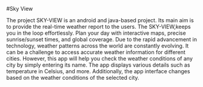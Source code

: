 #Sky View

The project SKY-VIEW is an android and java-based project. Its main aim is to provide the real-time weather report to the users.
The SKY-VIEW,keeps you in the loop effortlessly. Plan your day with interactive maps, precise sunrise/sunset times, and global coverage.
Due to the rapid advancement in technology, weather patterns across the world are constantly evolving. It can be a challenge to access accurate weather information for different cities. However, this app will help you check the weather conditions of any city by simply entering its name. The app displays various details such as temperature in Celsius, and more. Additionally, the app interface changes based on the weather conditions of the selected city.
